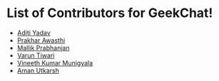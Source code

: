 # List of Contributors for GeekChat!

<!-- Format for adding contributor is as follows-
- [Aditya Verma](https://github.com/homewardgamer) -->


- [Aditi Yadav](https://github.com/adtoria)
- [Prakhar Awasthi](https://github.com/prakhar011)
- [Mallik Prabhanjan](https://github.com/vemulapandu)
- [Varun Tiwari](https://github.com/varunKT001)
-   [Vineeth Kumar Munigyala](https://github.com/VineethKumarM)
- [Aman Utkarsh](https://github.com/mitrya) 


<!-- Add yourself above this line! -->
